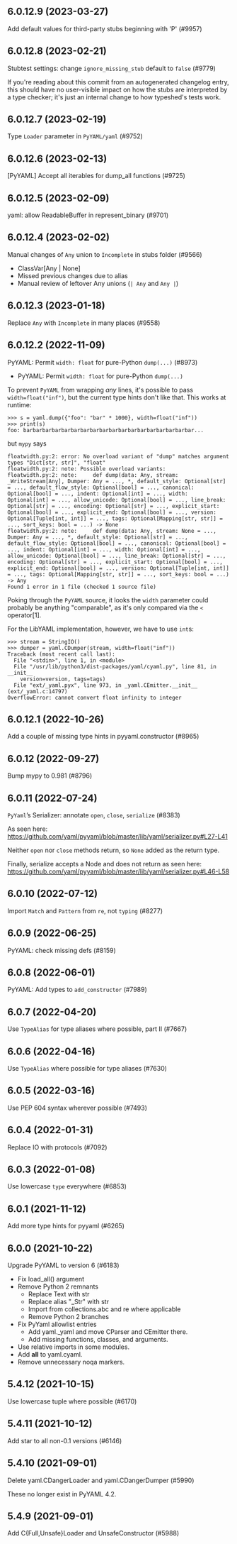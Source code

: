 ## 6.0.12.9 (2023-03-27)

Add default values for third-party stubs beginning with 'P' (#9957)

## 6.0.12.8 (2023-02-21)

Stubtest settings: change `ignore_missing_stub` default to `false` (#9779)

If you're reading about this commit from an autogenerated changelog entry, this should have no user-visible impact on how the stubs are interpreted by a type checker; it's just an internal change to how typeshed's tests work.

## 6.0.12.7 (2023-02-19)

Type `Loader` parameter in `PyYAML/yaml` (#9752)

## 6.0.12.6 (2023-02-13)

[PyYAML] Accept all iterables for dump_all functions (#9725)

## 6.0.12.5 (2023-02-09)

yaml: allow ReadableBuffer in represent_binary (#9701)

## 6.0.12.4 (2023-02-02)

Manual changes of `Any` union to `Incomplete` in stubs folder (#9566)

- ClassVar[Any | None]
- Missed previous changes due to alias
- Manual review of leftover Any unions (`| Any` and `Any |`)

## 6.0.12.3 (2023-01-18)

Replace `Any` with `Incomplete` in many places (#9558)

## 6.0.12.2 (2022-11-09)

PyYAML: Permit `width: float` for pure-Python `dump(...)` (#8973)

* PyYAML: Permit `width: float` for pure-Python `dump(...)`

To prevent `PyYAML` from wrapping *any* lines, it's possible to pass
`width=float("inf")`, but the current type hints don't like that.  This
works at runtime:

    >>> s = yaml.dump({"foo": "bar" * 1000}, width=float("inf"))
    >>> print(s)
    foo: barbarbarbarbarbarbarbarbarbarbarbarbarbarbarbarbarbar...

but `mypy` says

    floatwidth.py:2: error: No overload variant of "dump" matches argument types "Dict[str, str]", "float"
    floatwidth.py:2: note: Possible overload variants:
    floatwidth.py:2: note:     def dump(data: Any, stream: _WriteStream[Any], Dumper: Any = ..., *, default_style: Optional[str] = ..., default_flow_style: Optional[bool] = ..., canonical: Optional[bool] = ..., indent: Optional[int] = ..., width: Optional[int] = ..., allow_unicode: Optional[bool] = ..., line_break: Optional[str] = ..., encoding: Optional[str] = ..., explicit_start: Optional[bool] = ..., explicit_end: Optional[bool] = ..., version: Optional[Tuple[int, int]] = ..., tags: Optional[Mapping[str, str]] = ..., sort_keys: bool = ...) -> None
    floatwidth.py:2: note:     def dump(data: Any, stream: None = ..., Dumper: Any = ..., *, default_style: Optional[str] = ..., default_flow_style: Optional[bool] = ..., canonical: Optional[bool] = ..., indent: Optional[int] = ..., width: Optional[int] = ..., allow_unicode: Optional[bool] = ..., line_break: Optional[str] = ..., encoding: Optional[str] = ..., explicit_start: Optional[bool] = ..., explicit_end: Optional[bool] = ..., version: Optional[Tuple[int, int]] = ..., tags: Optional[Mapping[str, str]] = ..., sort_keys: bool = ...) -> Any
    Found 1 error in 1 file (checked 1 source file)

Poking through the `PyYAML` source, it looks the `width` parameter
could probably be anything "comparable", as it's only compared via
the `<` operator[1].

For the LibYAML implementation, however, we have to use `int`s:

    >>> stream = StringIO()
    >>> dumper = yaml.CDumper(stream, width=float("inf"))
    Traceback (most recent call last):
      File "<stdin>", line 1, in <module>
      File "/usr/lib/python3/dist-packages/yaml/cyaml.py", line 81, in __init__
        version=version, tags=tags)
      File "ext/_yaml.pyx", line 973, in _yaml.CEmitter.__init__ (ext/_yaml.c:14797)
    OverflowError: cannot convert float infinity to integer

## 6.0.12.1 (2022-10-26)

Add a couple of missing type hints in pyyaml.constructor (#8965)

## 6.0.12 (2022-09-27)

Bump mypy to 0.981 (#8796)

## 6.0.11 (2022-07-24)

`PyYaml`’s Serializer: annotate `open`, `close`, `serialize` (#8383)

As seen here:
https://github.com/yaml/pyyaml/blob/master/lib/yaml/serializer.py#L27-L41

Neither `open` nor `close` methods return, so `None` added as the return type.

Finally, serialize accepts a Node and does not return as seen here:
https://github.com/yaml/pyyaml/blob/master/lib/yaml/serializer.py#L46-L58

## 6.0.10 (2022-07-12)

Import `Match` and `Pattern` from `re`, not `typing` (#8277)

## 6.0.9 (2022-06-25)

PyYAML: check missing defs (#8159)

## 6.0.8 (2022-06-01)

PyYAML: Add types to `add_constructor` (#7989)

## 6.0.7 (2022-04-20)

Use `TypeAlias` for type aliases where possible, part II (#7667)

## 6.0.6 (2022-04-16)

Use `TypeAlias` where possible for type aliases (#7630)

## 6.0.5 (2022-03-16)

Use PEP 604 syntax wherever possible (#7493)

## 6.0.4 (2022-01-31)

Replace IO with protocols (#7092)

## 6.0.3 (2022-01-08)

Use lowercase `type` everywhere (#6853)

## 6.0.1 (2021-11-12)

Add more type hints for pyyaml (#6265)

## 6.0.0 (2021-10-22)

Upgrade PyYAML to version 6 (#6183)

* Fix load_all() argument
* Remove Python 2 remnants
  + Replace Text with str
  + Replace alias "_Str" with str
  + Import from collections.abc and re where applicable
  + Remove Python 2 branches
* Fix PyYaml allowlist entries
  + Add yaml._yaml and move CParser and CEmitter there.
  + Add missing functions, classes, and arguments.
* Use relative imports in some modules.
* Add __all__ to yaml.cyaml.
* Remove unnecessary noqa markers.

## 5.4.12 (2021-10-15)

Use lowercase tuple where possible (#6170)

## 5.4.11 (2021-10-12)

Add star to all non-0.1 versions (#6146)

## 5.4.10 (2021-09-01)

Delete yaml.CDangerLoader and yaml.CDangerDumper (#5990)

These no longer exist in PyYAML 4.2.

## 5.4.9 (2021-09-01)

Add C{Full,Unsafe}Loader and UnsafeConstructor (#5988)

